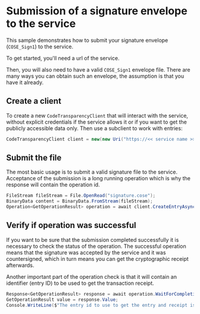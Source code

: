 # Submission of a signature envelope to the service

<!-- cspell:ignore cose -->

This sample demonstrates how to submit your signature envelope (`COSE_Sign1`) to the service.

To get started, you'll need a url of the service.

Then, you will also need to have a valid `COSE_Sign1` envelope file. There are many ways you can obtain such an envelope, the assumption is that you have it already.

## Create a client

To create a new `CodeTransparencyClient` that will interact with the service, without explicit credentials if the service allows it or if you 
want to get the publicly accessible data only. Then use a subclient to work with entries:

```C# Snippet:CodeTransparencySample_CreateClient
CodeTransparencyClient client = new(new Uri("https://<< service name >>.confidential-ledger.azure.com"), null);
```

## Submit the file

The most basic usage is to submit a valid signature file to the service. Acceptance of the submission is a long running operation which is why the response will contain the operation id.

```C# Snippet:CodeTransparencySubmission
FileStream fileStream = File.OpenRead("signature.cose");
BinaryData content = BinaryData.FromStream(fileStream);
Operation<GetOperationResult> operation = await client.CreateEntryAsync(content);
```

## Verify if operation was successful

If you want to be sure that the submission completed successfully it is necessary to check the status of the operation. The successful operation means that the signature was accepted by the service and it was countersigned, which in turn means you can get the cryptographic receipt afterwards.

Another important part of the operation check is that it will contain an identifier (entry ID) to be used to get the transaction receipt.

```C# Snippet:CodeTransparencySample1_WaitForResult
Response<GetOperationResult> response = await operation.WaitForCompletionAsync();
GetOperationResult value = response.Value;
Console.WriteLine($"The entry id to use to get the entry and receipt is {{{value.EntryId}}}");
```

